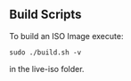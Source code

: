 ## Build Scripts

To build an ISO Image execute:
```
sudo ./build.sh -v
```
in the live-iso folder.
